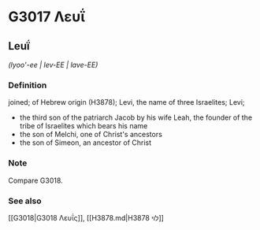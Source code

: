 # G3017 Λευΐ

## Leuḯ

_(lyoo'-ee | lev-EE | lave-EE)_

### Definition

joined; of Hebrew origin (H3878); Levi, the name of three Israelites; Levi; 

- the third son of the patriarch Jacob by his wife Leah, the founder of the tribe of Israelites which bears his name
- the son of Melchi, one of Christ's ancestors
- the son of Simeon, an ancestor of Christ

### Note

Compare G3018.

### See also

[[G3018|G3018 Λευΐς]], [[H3878.md|H3878 לוי]]
